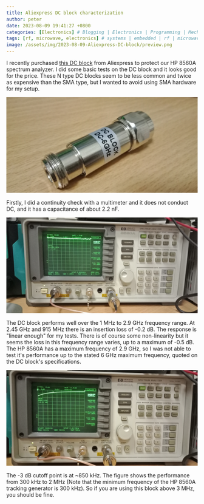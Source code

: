 ```yaml
---
title: Aliexpress DC block characterization
author: peter
date: 2023-08-09 19:41:27 +0800
categories: [Electronics] # Blogging | Electronics | Programming | Mechanical
tags: [rf, microwave, electronics] # systems | embedded | rf | microwave | electronics | solidworks | automation
image: /assets/img/2023-08-09-Aliexpress-DC-block/preview.png
---
```


I recently purchased [this DC block](https://www.aliexpress.com/item/1005002575850555.html) from Aliexpress to protect our HP 8560A spectrum analyzer. I did some basic tests on the DC block and it looks good for the price. These N type DC blocks seem to be less common and twice as expensive than the SMA type, but I wanted to avoid using SMA hardware for my setup.

![DC block](/assets/img/2023-08-09-Aliexpress-DC-block/IMG20230809195538.jpg)

Firstly, I did a continuity check with a multimeter and it does not conduct DC, and it has a capacitance of about 2.2 nF.

![Broadband performance](/assets/img/2023-08-09-Aliexpress-DC-block/IMG20230809200336.jpg)

The DC block performs well over the 1 MHz to 2.9 GHz frequency range. At 2.45 GHz and 915 MHz there is an insertion loss of -0.2 dB. The response is "linear enough" for my tests. There is of course some non-linearity but it seems the loss in this frequency range varies, up to a maximum of -0.5 dB. The HP 8560A has a maximum frequency of 2.9 GHz, so I was not able to test it's performance up to the stated 6 GHz maximum frequency, quoted on the DC block's specifications.

![Performance near 0 Hz](/assets/img/2023-08-09-Aliexpress-DC-block/IMG20230809200758.jpg)

The -3 dB cutoff point is at ~850 kHz. The figure shows the performance from 300 kHz to 2 MHz (Note that the minimum frequency of the HP 8560A tracking generator is 300 kHz). So if you are using this block above 3 MHz, you should be fine.

